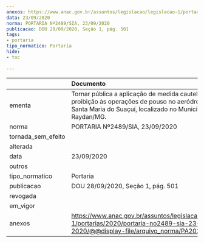 ```yaml
---
anexos: https://www.anac.gov.br/assuntos/legislacao/legislacao-1/portarias/2020/portaria-no2489-sia-23-09-2020/@@display-file/arquivo_norma/PA2020-2489.pdf
data: 23/09/2020
norma: PORTARIA Nº2489/SIA, 23/09/2020
publicacao: DOU 28/09/2020, Seção 1, pág. 501
tags:
- portaria
tipo_normatico: Portaria
hide: 
- toc 
 
---
```


|                    | Documento                                                                                                                                                               |
|:-------------------|:------------------------------------------------------------------------------------------------------------------------------------------------------------------------|
| ementa             | Tornar pública a aplicação de medida cautelar de proibição às operações de pouso no aeródromo público Santa Maria do Suaçuí, localizado no Município de José Raydan/MG. |
| norma              | PORTARIA Nº2489/SIA, 23/09/2020                                                                                                                                         |
| tornada_sem_efeito |                                                                                                                                                                         |
| alterada           |                                                                                                                                                                         |
| data               | 23/09/2020                                                                                                                                                              |
| outros             |                                                                                                                                                                         |
| tipo_normatico     | Portaria                                                                                                                                                                |
| publicacao         | DOU 28/09/2020, Seção 1, pág. 501                                                                                                                                       |
| revogada           |                                                                                                                                                                         |
| em_vigor           |                                                                                                                                                                         |
| anexos             | https://www.anac.gov.br/assuntos/legislacao/legislacao-1/portarias/2020/portaria-no2489-sia-23-09-2020/@@display-file/arquivo_norma/PA2020-2489.pdf                     |
